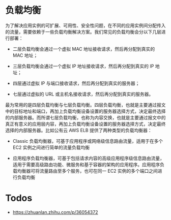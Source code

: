 

# 负载均衡

为了解决应用实例的可扩展、可用性、安全性问题，在不同的应用实例间分配传入的流量，需要依赖于一些负载均衡解决方案。我们常见的负载均衡会分以下几层进行部署：

- 二层负载均衡会通过一个虚拟 MAC 地址接收请求，然后再分配到真实的 MAC 地址；

- 三层负载均衡会通过一个虚拟 IP 地址接收请求，然后再分配到真实的 IP 地址；

- 四层通过虚拟 IP 与端口接收请求，然后再分配到真实的服务器；

- 七层通过虚拟的 URL 或主机名接收请求，然后再分配到真实的服务器。

最为常用的是四层负载均衡与七层负载均衡。四层负载均衡，也就是主要通过报文中的目标地址和端口，再加上负载均衡设备设置的服务器选择方式，决定最终选择的内部服务器。而所谓七层负载均衡，也称为内容交换，也就是主要通过报文中的真正有意义的应用层内容，再加上负载均衡设备设置的服务器选择方式，决定最终选择的内部服务器。比如公有云 AWS ELB 提供了两种类型的负载均衡器：

- Classic 负载均衡器，可基于应用程序或网络级信息路由流量，适用于在多个 EC2 实例之间进行简单的流量负载均衡

- 应用程序负载均衡器，可基于包括请求内容的高级应用程序级信息路由流量，适用于需要高级路由功能、微服务和基于容器的架构的应用程序。应用程序负载均衡器可将流量路由至多个服务，也可在同一 EC2 实例的多个端口之间进行负载均衡

# Todos

- https://zhuanlan.zhihu.com/p/36054372

